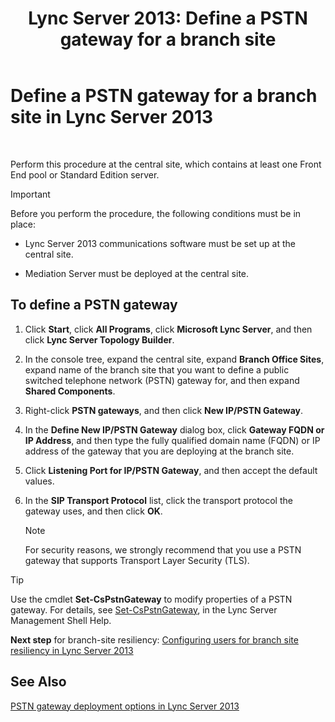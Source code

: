﻿---
title: 'Lync Server 2013: Define a PSTN gateway for a branch site'
TOCTitle: Define a PSTN gateway for a branch site
ms:assetid: 87be2fe2-1d56-4062-b430-439d4536414c
ms:mtpsurl: https://technet.microsoft.com/en-us/library/Gg398689(v=OCS.15)
ms:contentKeyID: 48184724
ms.date: 07/23/2014
mtps_version: v=OCS.15
---

# Define a PSTN gateway for a branch site in Lync Server 2013

 


Perform this procedure at the central site, which contains at least one Front End pool or Standard Edition server.


> [!IMPORTANT]
> Before you perform the procedure, the following conditions must be in place: 
> <UL>
> <LI>
> <P>Lync Server 2013&nbsp;communications software must be set up at the central site.</P>
> <LI>
> <P>Mediation Server must be deployed at the central site.</P></LI></UL>



## To define a PSTN gateway

1.  Click **Start**, click **All Programs**, click **Microsoft Lync Server**, and then click **Lync Server Topology Builder**.

2.  In the console tree, expand the central site, expand **Branch Office Sites**, expand name of the branch site that you want to define a public switched telephone network (PSTN) gateway for, and then expand **Shared Components**.

3.  Right-click **PSTN gateways**, and then click **New IP/PSTN Gateway**.

4.  In the **Define New IP/PSTN Gateway** dialog box, click **Gateway FQDN or IP Address**, and then type the fully qualified domain name (FQDN) or IP address of the gateway that you are deploying at the branch site.

5.  Click **Listening Port for IP/PSTN Gateway**, and then accept the default values.

6.  In the **SIP Transport Protocol** list, click the transport protocol the gateway uses, and then click **OK**.
    

    > [!NOTE]
    > For security reasons, we strongly recommend that you use a PSTN gateway that supports Transport Layer Security (TLS).




> [!TIP]
> Use the cmdlet <STRONG>Set-CsPstnGateway</STRONG> to modify properties of a PSTN gateway. For details, see <A href="https://technet.microsoft.com/en-us/library/gg398408(v=ocs.15)">Set-CsPstnGateway</A>, in the Lync Server Management Shell Help.



**Next step** for branch-site resiliency: [Configuring users for branch site resiliency in Lync Server 2013](lync-server-2013-configuring-users-for-branch-site-resiliency.md)

## See Also


[PSTN gateway deployment options in Lync Server 2013](lync-server-2013-pstn-gateway-deployment-options.md)

